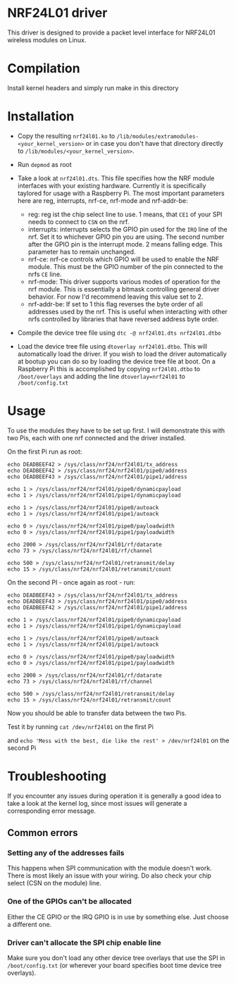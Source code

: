 NRF24L01 driver
===============

This driver is designed to provide a packet level interface for NRF24L01 wireless modules on Linux.

# Compilation

Install kernel headers and simply run make in this directory


# Installation

- Copy the resulting ```nrf24l01.ko``` to ```/lib/modules/extramodules-<your_kernel_version>``` or in case you don't have that directory directly to ```/lib/modules/<your_kernel_version>```.

- Run ```depmod``` as root

- Take a look at ```nrf24l01.dts```. This file specifies how the NRF module interfaces with your existing hardware. Currently it is specifically taylored for usage with a Raspberry Pi. The most important parameters here are reg, interrupts, nrf-ce, nrf-mode and nrf-addr-be:
	* reg: reg ist the chip select line to use. 1 means, that ```CE1``` of your SPI needs to connect to ```CSN``` on the nrf.
	* interrupts: interrupts selects the GPIO pin used for the ```IRQ``` line of the nrf. Set it to whichever GPIO pin you are using. The second number after the GPIO pin is the interrupt mode. 2 means falling edge. This parameter has to remain unchanged.
	* nrf-ce: nrf-ce controls which GPIO will be used to enable the NRF module. This must be the GPIO number of the pin connected to the nrfs ```CE``` line.
	* nrf-mode: This driver supports various modes of operation for the nrf module. This is essentially a bitmask controlling general driver behavior. For now I'd recommend leaving this value set to 2.
	* nrf-addr-be: If set to 1 this flag reverses the byte order of all addresses used by the nrf. This is useful when interacting with other nrfs controlled by libraries that have reversed address byte order.

- Compile the device tree file using ```dtc -@ nrf24l01.dts nrf24l01.dtbo```

- Load the device tree file using ```dtoverlay nrf24l01.dtbo```. This will automatically load the driver. If you wish to load the driver automatically at bootup you can do so by loading the device tree file at boot. On a Raspberry Pi this is accomplished by copying ```nrf24l01.dtbo``` to ```/boot/overlays``` and adding the line ```dtoverlay=nrf24l01``` to ```/boot/config.txt```

# Usage

To use the modules they have to be set up first. I will demonstrate this with two Pis, each with one nrf connected and the driver installed.

On the first Pi run as root:

```
echo DEADBEEF42 > /sys/class/nrf24/nrf24l01/tx_address
echo DEADBEEF42 > /sys/class/nrf24/nrf24l01/pipe0/address
echo DEADBEEF43 > /sys/class/nrf24/nrf24l01/pipe1/address

echo 1 > /sys/class/nrf24/nrf24l01/pipe0/dynamicpayload
echo 1 > /sys/class/nrf24/nrf24l01/pipe1/dynamicpayload

echo 1 > /sys/class/nrf24/nrf24l01/pipe0/autoack
echo 1 > /sys/class/nrf24/nrf24l01/pipe1/autoack

echo 0 > /sys/class/nrf24/nrf24l01/pipe0/payloadwidth
echo 0 > /sys/class/nrf24/nrf24l01/pipe1/payloadwidth

echo 2000 > /sys/class/nrf24/nrf24l01/rf/datarate
echo 73 > /sys/class/nrf24/nrf24l01/rf/channel

echo 500 > /sys/class/nrf24/nrf24l01/retransmit/delay
echo 15 > /sys/class/nrf24/nrf24l01/retransmit/count
```

On the second PI - once again as root - run:

```
echo DEADBEEF43 > /sys/class/nrf24/nrf24l01/tx_address
echo DEADBEEF43 > /sys/class/nrf24/nrf24l01/pipe0/address
echo DEADBEEF42 > /sys/class/nrf24/nrf24l01/pipe1/address

echo 1 > /sys/class/nrf24/nrf24l01/pipe0/dynamicpayload
echo 1 > /sys/class/nrf24/nrf24l01/pipe1/dynamicpayload

echo 1 > /sys/class/nrf24/nrf24l01/pipe0/autoack
echo 1 > /sys/class/nrf24/nrf24l01/pipe1/autoack

echo 0 > /sys/class/nrf24/nrf24l01/pipe0/payloadwidth
echo 0 > /sys/class/nrf24/nrf24l01/pipe1/payloadwidth

echo 2000 > /sys/class/nrf24/nrf24l01/rf/datarate
echo 73 > /sys/class/nrf24/nrf24l01/rf/channel

echo 500 > /sys/class/nrf24/nrf24l01/retransmit/delay
echo 15 > /sys/class/nrf24/nrf24l01/retransmit/count
```

Now you should be able to transfer data between the two Pis.

Test it by running ```cat /dev/nrf24l01``` on the first Pi

and ```echo 'Mess with the best, die like the rest' > /dev/nrf24l01``` on the second Pi

# Troubleshooting

If you encounter any issues during operation it is generally a good idea to take a look at the kernel log, since most issues will generate a corresponding error message.

## Common errors

### Setting any of the addresses fails

This happens when SPI communication with the module doesn't work. There is most likely an issue with your wiring. Do also check your chip select (CSN on the module) line.

### One of the GPIOs can't be allocated

Either the CE GPIO or the IRQ GPIO is in use by something else. Just choose a different one.

### Driver can't allocate the SPI chip enable line

Make sure you don't load any other device tree overlays that use the SPI in ```/boot/config.txt``` (or wherever your board specifies boot time device tree overlays).
